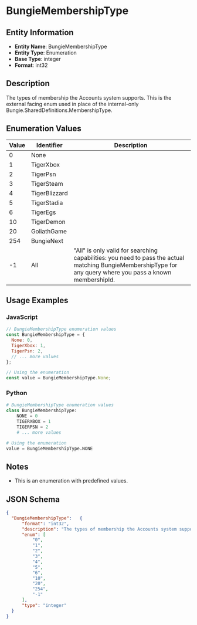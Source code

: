 # BungieMembershipType

## Entity Information
- **Entity Name**: BungieMembershipType
- **Entity Type**: Enumeration
- **Base Type**: integer
- **Format**: int32

## Description
The types of membership the Accounts system supports. This is the external facing enum used in place of the internal-only Bungie.SharedDefinitions.MembershipType.

## Enumeration Values

| Value | Identifier | Description |
|-------|------------|-------------|
| 0 | None |  |
| 1 | TigerXbox |  |
| 2 | TigerPsn |  |
| 3 | TigerSteam |  |
| 4 | TigerBlizzard |  |
| 5 | TigerStadia |  |
| 6 | TigerEgs |  |
| 10 | TigerDemon |  |
| 20 | GoliathGame |  |
| 254 | BungieNext |  |
| -1 | All | "All" is only valid for searching capabilities: you need to pass the actual matching BungieMembershipType for any query where you pass a known membershipId. |

## Usage Examples

### JavaScript
```javascript
// BungieMembershipType enumeration values
const BungieMembershipType = {
  None: 0,
  TigerXbox: 1,
  TigerPsn: 2,
  // ... more values
};

// Using the enumeration
const value = BungieMembershipType.None;
```

### Python
```python
# BungieMembershipType enumeration values
class BungieMembershipType:
    NONE = 0
    TIGERXBOX = 1
    TIGERPSN = 2
    # ... more values

# Using the enumeration
value = BungieMembershipType.NONE
```

## Notes
- This is an enumeration with predefined values.

## JSON Schema
```json
{
  "BungieMembershipType":   {
      "format": "int32",
      "description": "The types of membership the Accounts system supports. This is the external facing enum used in place of the internal-only Bungie.SharedDefinitions.MembershipType.",
      "enum": [
          "0",
          "1",
          "2",
          "3",
          "4",
          "5",
          "6",
          "10",
          "20",
          "254",
          "-1"
      ],
      "type": "integer"
  }
}
```
